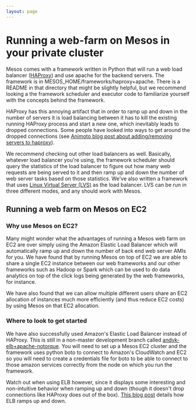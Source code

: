 ```yaml
---
layout: page
---
```


# Running a web-farm on Mesos in your private cluster

Mesos comes with a framework written in Python that will run a web load balancer ([HAProxy](http://haproxy.1wt.eu)) and use apache for the backend servers. The framework is in MESOS_HOME/frameworks/haproxy+apache. There is a README in that directory that might be slightly helpful, but we recommend looking a the framework scheduler and executor code to familiarize yourself with the concepts behind the framework.

HAProxy has this annoying artifact that in order to ramp up and down in the number of servers it is load balancing between it has to kill the existing running HAProxy process and start a new one, which inevitably leads to dropped connections. Some people have looked into ways to get around the dropped connections (see [Animoto blog post about adding/removing servers to haproxy](http://labs.animoto.com/2010/03/10/uptime-with-haproxy)).

We recommend checking out other load balancers as well. Basically, whatever load balancer you're using, the framework scheduler should query the statistics of the load balancer to figure out how many web requests are being served to it and then ramp up and down the number of web server tasks based on those statistics. We've also written a framework that uses [Linux Virtual Server (LVS)](http://www.linux-vs.org) as the load balancer. LVS can be run in three different modes, and any should work with Mesos.

## Running a web farm on Mesos on EC2

### Why use Mesos on EC2?

Many might wonder what the advantages of running a Mesos web farm on EC2 are over simply using the Amazon Elastic Load Balancer which will automatically ramp up and down the number of back end web server AMIs for you. We have found that by running Mesos on top of EC2 we are able to share a single EC2 instance between our web frameworks and our other frameworks such as Hadoop or Spark which can be used to do data analytics on top of the click logs being generated by the web frameworks, for instance.

We have also found that we can allow multiple different users share an EC2 allocation of instances much more efficiently (and thus reduce EC2 costs) by using Mesos on that EC2 allocation.

### Where to look to get started

We have also successfully used Amazon's Elastic Load Balancer instead of HAProxy. This is still in a non-master development branch called [andyk-elb+apache-notorque](https://github.com/mesos/mesos/tree/andyk-elb+apache-notorque). You will need to set up a Mesos EC2 cluster and the framework uses python boto to connect to Amazon's CloudWatch and EC2 so you will need to create a credentials file for boto to be able to connect to those amazon services correctly from the node on which you run the framework.

Watch out when using ELB however, since it displays some interesting and non-intuitive behavior when ramping up and down (though it doesn't drop connections like HAProxy does out of the box). [This blog post](http://shlomoswidler.com/2009/07/elastic-in-elastic-load-balancing-elb.html) details how ELB ramps up and down. 